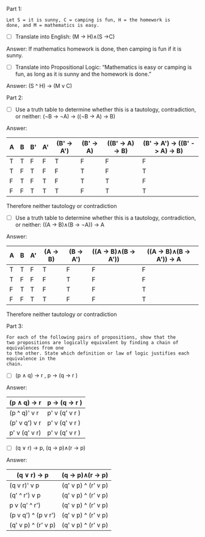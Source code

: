 Part 1:
```
Let S = it is sunny, C = camping is fun, H = the homework is
done, and M = mathematics is easy.
```
- [ ] Translate into English: (M → H)∧(S →C)

Answer: If mathematics homework is done, then camping is fun if it is sunny.
- [ ] Translate into Propositional Logic: “Mathematics is easy or camping is fun, as long as it is sunny and the homework is done.”

Answer: (S ^ H) -> (M v C)
 
Part 2:
- [ ] Use a truth table to determine whether this is a tautology, contradiction, or neither:  (¬B → ¬A) → ((¬B → A) → B)

Answer:

| A | B | B' |  A' | (B' -> A') | (B' -> A) | ((B' -> A) -> B) | (B' -> A') -> ((B' -> A) -> B)
|---|---|----|-----|------------|-----------|------------------|-------------------------------
| T | T | F  |  F  |     T      |     F     |         F        |               F               
| T | F | T  |  F  |     F      |     T     |         F        |               T               
| F | T | F  |  T  |     F      |     T     |         T        |               F               
| F | F | T  |  T  |     T      |     F     |         T        |               T               

Therefore neither tautology or contradiction
 
- [ ] Use a truth table to determine whether this is a tautology, contradiction, or neither:  ((A → B)∧(B → ¬A)) → A

Answer:

| A | B | A' | (A → B) | (B → A') | ((A → B)∧(B → A')) | ((A → B)∧(B → A')) → A
|---|---|----|---------|----------|--------------------|------------------------
| T | T | F  |    T    |    F     |         F          |            F           
| T | F | F  |    F    |    T     |         F          |            F           
| F | T | T  |    F    |    T     |         F          |            T           
| F | F | T  |    T    |    F     |         F          |            T           

Therefore neither tautology or contradiction

Part 3:
```
For each of the following pairs of propositions, show that the
two propositions are logically equivalent by finding a chain of equivalences from one
to the other. State which definition or law of logic justifies each equivalence in the
chain.
```
- [ ] (p ∧ q) → r , p → (q → r )

Answer:

| (p ∧ q) → r | p → (q → r ) |
--------------|--------------|
| (p ^ q)' v r | p' v (q' v r ) | Implication x3
| (p' v q') v r| p' v (q' v r ) | DeM
| p' v (q' v r)| p' v (q' v r ) | Associative

- [ ] (q ∨ r) → p, (q → p)∧(r → p)

Answer:

| (q ∨ r) → p | (q → p)∧(r → p) |
|-------------|-----------------|
| (q v r)' v p | (q' v p) ^ (r' v p) | Implication x3
| (q' ^ r') v p | (q' v p) ^ (r' v p) | DeM
| p v (q' ^ r') | (q' v p) ^ (r' v p) | Commutative
| (p v q') ^ (p v r') | (q' v p) ^ (r' v p) | Distributive
| (q' v p) ^ (r' v p) | (q' v p) ^ (r' v p) | Commutative
